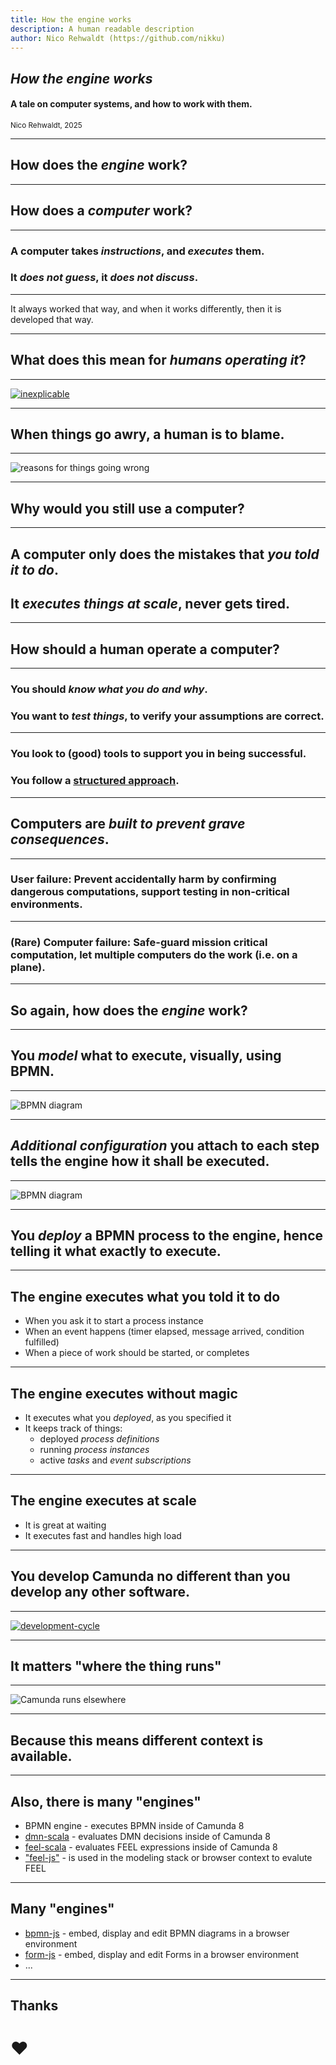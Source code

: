 ```yaml
---
title: How the engine works
description: A human readable description
author: Nico Rehwaldt (https://github.com/nikku)
---
```


## _How the engine works_

#### A tale on computer systems, and how to work with them.

<small>Nico Rehwaldt, 2025</small>

---

## How does the *engine* work?

---

## How does a *computer* work?

---

### A computer takes *instructions*, and *executes* them.
### It *does not guess*, it *does not discuss*.

---

<!--
align: center
-->

It always worked that way, and when it works differently, then it is developed that way.

---

## What does this mean for *humans operating it*?

---

[![inexplicable](./inexplicable.png)](https://xkcd.com/1316/)

---

## When things go awry, a human is to blame.

---

![reasons for things going wrong](./computer-failure.png)

---

## Why would you still use a computer?

---

## A computer only does the mistakes that *you told it to do*.

## It *executes things at scale*, never gets tired.

---

## How should a human operate a computer?

---

### You should *know what you do and why*.
### You want to *test things*, to verify your assumptions are correct.

---

### You look to (good) tools to support you in being successful.

### You follow a [structured approach](https://www.geeksforgeeks.org/software-development-life-cycle-sdlc/).

---

## Computers are *built to prevent grave consequences*.

---

### User failure: Prevent accidentally harm by confirming dangerous computations, support testing in non-critical environments.

---

### (Rare) Computer failure: Safe-guard mission critical computation, let multiple computers do the work (i.e. on a plane).

---

## So again, how does the *engine* work?

---

## You *model* what to execute, visually, using BPMN.

---

![BPMN diagram](bpmn-diagram.png)

---

## *Additional configuration* you attach to each step tells the engine how it shall be executed.

---

![BPMN diagram](add-meta-data.png)

---

## You *deploy* a BPMN process to the engine, hence telling it what exactly to execute.

---

## The engine executes what you told it to do

* When you ask it to start a process instance
* When an event happens (timer elapsed, message arrived, condition fulfilled)
* When a piece of work should be started, or completes

---

## The engine executes without magic

* It executes what you *deployed*, as you specified it
* It keeps track of things:
  * deployed *process definitions*
  * running *process instances*
  * active *tasks* and *event subscriptions*

---

## The engine executes at scale

* It is great at waiting
* It executes fast and handles high load

---

## You develop Camunda no different than you develop any other software.

---

[![development-cycle](./development-cycle.png)](https://www.geeksforgeeks.org/software-development-life-cycle-sdlc/)

---

## It matters "where the thing runs"

---

![Camunda runs elsewhere](./engine-cloud.png)

---

## Because this means different context is available.

---

## Also, there is many "engines"

* BPMN engine - executes BPMN inside of Camunda 8
* [dmn-scala](https://github.com/camunda/dmn-scala) - evaluates DMN decisions inside of Camunda 8
* [feel-scala](https://github.com/camunda/feel-scala) - evaluates FEEL expressions inside of Camunda 8
* ["feel-js"](https://github.com/nikku/feelin) - is used in the modeling stack or browser context to evalute FEEL

---

## Many "engines"

* [bpmn-js](https://github.com/bpmn-io/bpmn-js) - embed, display and edit BPMN diagrams in a browser environment
* [form-js](https://github.com/bpmn-io/form-js) - embed, display and edit Forms in a browser environment
* ...

---

## Thanks

# :heart: